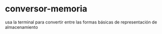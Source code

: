 # conversor-memoria
usa la terminal para convertir entre las formas básicas de representación de almacenamiento
